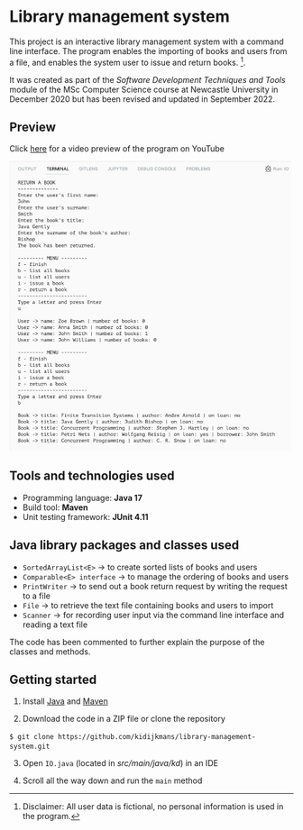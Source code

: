 # Library management system

This project is an interactive library management system with a command line interface. The program enables the importing of books and users from a file, and enables the system user to issue and return books. [^1].

It was created as part of the *Software Development Techniques and Tools* module of the MSc Computer Science course at Newcastle University in December 2020 but has been revised and updated in September 2022.

## Preview

Click [here](https://youtu.be/ekNoFb5rE1o) for a video preview of the program on YouTube

<img src="https://github.com/kidijkmans/library-management-system/blob/main/preview.png" width="500">

## Tools and technologies used

- Programming language: **Java 17**
- Build tool: **Maven**
- Unit testing framework: **JUnit 4.11**

## Java library packages and classes used

- `SortedArrayList<E>` -> to create sorted lists of books and users
- `Comparable<E> interface` -> to manage the ordering of books and users
- `PrintWriter` -> to send out a book return request by writing the request to a file
- `File` -> to retrieve the text file containing books and users to import
- `Scanner` -> for recording user input via the command line interface and reading a text file

The code has been commented to further explain the purpose of the classes and methods.

## Getting started

1. Install [Java](https://www.oracle.com/java/technologies/downloads/#java17) and [Maven](https://www.baeldung.com/install-maven-on-windows-linux-mac)

2. Download the code in a ZIP file or clone the repository

``` $ git clone https://github.com/kidijkmans/library-management-system.git ```

3. Open `IO.java` (located in *src/main/java/kd*) in an IDE

4. Scroll all the way down and run the `main` method

[^1]: Disclaimer: All user data is fictional, no personal information is used in the program.
